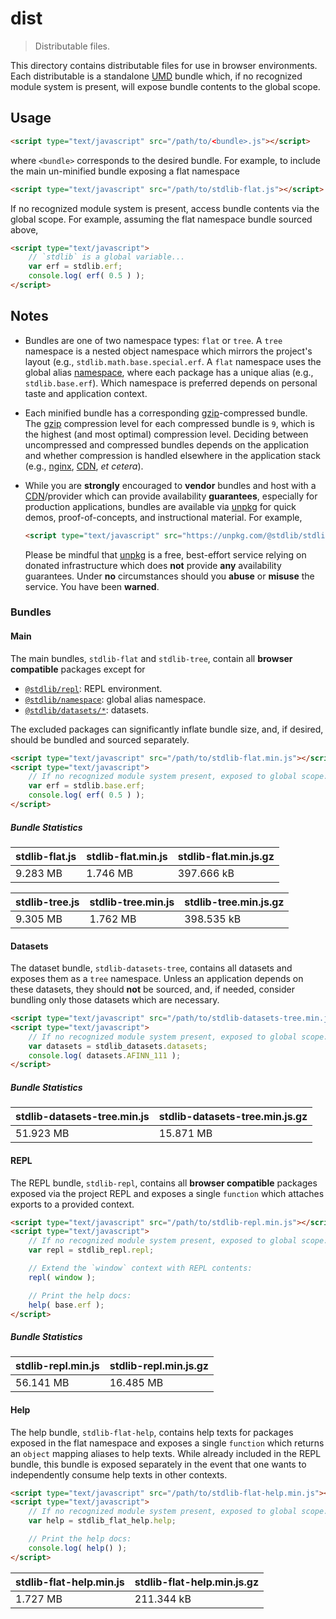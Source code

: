 <!--

@license Apache-2.0

Copyright (c) 2018 The Stdlib Authors.

Licensed under the Apache License, Version 2.0 (the "License");
you may not use this file except in compliance with the License.
You may obtain a copy of the License at

   http://www.apache.org/licenses/LICENSE-2.0

Unless required by applicable law or agreed to in writing, software
distributed under the License is distributed on an "AS IS" BASIS,
WITHOUT WARRANTIES OR CONDITIONS OF ANY KIND, either express or implied.
See the License for the specific language governing permissions and
limitations under the License.

-->

# dist

> Distributable files.

<!-- Section to include introductory text. Make sure to keep an empty line after the intro `section` element and another before the `/section` close. -->

<section class="intro">

This directory contains distributable files for use in browser environments. Each distributable is a standalone [UMD][umd] bundle which, if no recognized module system is present, will expose bundle contents to the global scope.

</section>

<!-- /.intro -->

<!-- Section to include usage notes. -->

<section class="usage">

## Usage

```html
<script type="text/javascript" src="/path/to/<bundle>.js"></script>
```

where `<bundle>` corresponds to the desired bundle. For example, to include the main un-minified bundle exposing a flat namespace

```html
<script type="text/javascript" src="/path/to/stdlib-flat.js"></script>
```

If no recognized module system is present, access bundle contents via the global scope. For example, assuming the flat namespace bundle sourced above,

```html
<script type="text/javascript">
    // `stdlib` is a global variable...
    var erf = stdlib.erf;
    console.log( erf( 0.5 ) );
</script>
```

</section>

<!-- /.usage -->

<!-- Section to include usage notes. Make sure to keep an empty line after the `section` element and another before the `/section` close. -->

<section class="notes">

## Notes

-   Bundles are one of two namespace types: `flat` or `tree`. A `tree` namespace is a nested object namespace which mirrors the project's layout (e.g., `stdlib.math.base.special.erf`. A `flat` namespace uses the global alias [namespace][@stdlib/namespace], where each package has a unique alias (e.g., `stdlib.base.erf`). Which namespace is preferred depends on personal taste and application context.

-   Each minified bundle has a corresponding [gzip][gzip]-compressed bundle. The [gzip][gzip] compression level for each compressed bundle is `9`, which is the highest (and most optimal) compression level. Deciding between uncompressed and compressed bundles depends on the application and whether compression is handled elsewhere in the application stack (e.g., [nginx][nginx], [CDN][cdn], _et cetera_).

-   While you are **strongly** encouraged to **vendor** bundles and host with a [CDN][cdn]/provider which can provide availability **guarantees**, especially for production applications, bundles are available via [unpkg][unpkg] for quick demos, proof-of-concepts, and instructional material. For example,

    ```html
    <script type="text/javascript" src="https://unpkg.com/@stdlib/stdlib/dist/stdlib-repl.min.js"></script>
    ```

    Please be mindful that [unpkg][unpkg] is a free, best-effort service relying on donated infrastructure which does **not** provide **any** availability guarantees. Under **no** circumstances should you **abuse** or **misuse** the service. You have been **warned**.

### Bundles

#### Main

The main bundles, `stdlib-flat` and `stdlib-tree`, contain all **browser compatible** packages except for

-   [`@stdlib/repl`][@stdlib/repl]: REPL environment.
-   [`@stdlib/namespace`][@stdlib/namespace]: global alias namespace.
-   [`@stdlib/datasets/*`][@stdlib/datasets]: datasets.

The excluded packages can significantly inflate bundle size, and, if desired, should be bundled and sourced separately.

```html
<script type="text/javascript" src="/path/to/stdlib-flat.min.js"></script>
<script type="text/javascript">
    // If no recognized module system present, exposed to global scope:
    var erf = stdlib.base.erf;
    console.log( erf( 0.5 ) );
</script>
```

##### Bundle Statistics

<!-- <bundle-stats files="stdlib-flat.js,stdlib-flat.min.js,stdlib-flat.min.js.gz"> -->

| stdlib-flat.js | stdlib-flat.min.js | stdlib-flat.min.js.gz |
| -------------- | ------------------ | --------------------- |
| 9.283 MB       | 1.746 MB           | 397.666 kB            |

<!-- </bundle-stats> -->

<!-- <bundle-stats files="stdlib-tree.js,stdlib-tree.min.js,stdlib-tree.min.js.gz"> -->

| stdlib-tree.js | stdlib-tree.min.js | stdlib-tree.min.js.gz |
| -------------- | ------------------ | --------------------- |
| 9.305 MB       | 1.762 MB           | 398.535 kB            |

<!-- </bundle-stats> -->

#### Datasets

The dataset bundle, `stdlib-datasets-tree`, contains all datasets and exposes them as a `tree` namespace. Unless an application depends on these datasets, they should **not** be sourced, and, if needed, consider bundling only those datasets which are necessary.

```html
<script type="text/javascript" src="/path/to/stdlib-datasets-tree.min.js"></script>
<script type="text/javascript">
    // If no recognized module system present, exposed to global scope:
    var datasets = stdlib_datasets.datasets;
    console.log( datasets.AFINN_111 );
</script>
```

##### Bundle Statistics

<!-- <bundle-stats files="stdlib-datasets-tree.min.js,stdlib-datasets-tree.min.js.gz"> -->

| stdlib-datasets-tree.min.js | stdlib-datasets-tree.min.js.gz |
| --------------------------- | ------------------------------ |
| 51.923 MB                   | 15.871 MB                      |

<!-- </bundle-stats> -->

#### REPL

The REPL bundle, `stdlib-repl`, contains all **browser compatible** packages exposed via the project REPL and exposes a single `function` which attaches exports to a provided context.

```html
<script type="text/javascript" src="/path/to/stdlib-repl.min.js"></script>
<script type="text/javascript">
    // If no recognized module system present, exposed to global scope:
    var repl = stdlib_repl.repl;

    // Extend the `window` context with REPL contents:
    repl( window );

    // Print the help docs:
    help( base.erf );
</script>
```

##### Bundle Statistics

<!-- <bundle-stats files="stdlib-repl.min.js,stdlib-repl.min.js.gz"> -->

| stdlib-repl.min.js | stdlib-repl.min.js.gz |
| ------------------ | --------------------- |
| 56.141 MB          | 16.485 MB             |

<!-- </bundle-stats> -->

#### Help

The help bundle, `stdlib-flat-help`, contains help texts for packages exposed in the flat namespace and exposes a single `function` which returns an `object` mapping aliases to help texts. While already included in the REPL bundle, this bundle is exposed separately in the event that one wants to independently consume help texts in other contexts.

```html
<script type="text/javascript" src="/path/to/stdlib-flat-help.min.js"></script>
<script type="text/javascript">
    // If no recognized module system present, exposed to global scope:
    var help = stdlib_flat_help.help;

    // Print the help docs:
    console.log( help() );
</script>
```

<!-- <bundle-stats files="stdlib-flat-help.min.js,stdlib-flat-help.min.js.gz"> -->

| stdlib-flat-help.min.js | stdlib-flat-help.min.js.gz |
| ----------------------- | -------------------------- |
| 1.727 MB                | 211.344 kB                 |

<!-- </bundle-stats> -->

</section>

<!-- /.notes -->

<!-- Section for all links. Make sure to keep an empty line after the `section` element and another before the `/section` close. -->

<section class="links">

[umd]: https://github.com/umdjs/umd

[gzip]: https://en.wikipedia.org/wiki/Gzip

[nginx]: http://nginx.org/en/docs/

[cdn]: https://en.wikipedia.org/wiki/Content_delivery_network

[unpkg]: https://unpkg.com/#/

[@stdlib/namespace]: https://github.com/stdlib-js/stdlib

[@stdlib/repl]: https://github.com/stdlib-js/stdlib

[@stdlib/datasets]: https://github.com/stdlib-js/stdlib

</section>

<!-- /.links -->
